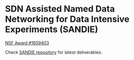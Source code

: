 # SDN Assisted Named Data Networking for Data Intensive Experiments (SANDIE)

[NSF Award #1659403](https://www.nsf.gov/awardsearch/showAward?AWD_ID=1659403)

Check [SANDIE repository](https://github.com/cmscaltech/sandie-ndn-repo) for latest deliverables.
